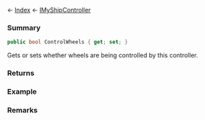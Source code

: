 ← [Index](Api-Index) ← [IMyShipController](Sandbox.ModAPI.Ingame.IMyShipController)

### Summary

```csharp
public bool ControlWheels { get; set; }
```

Gets or sets whether wheels are being controlled by this controller.

### Returns

### Example

### Remarks

